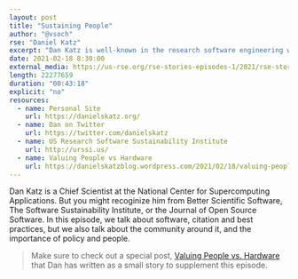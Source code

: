 ```yaml
---
layout: post
title: "Sustaining People"
author: "@vsoch"
rse: "Daniel Katz"
excerpt: "Dan Katz is well-known in the research software engineering world for his leadership, and consistent work on policy and community."
date: 2021-02-18 8:30:00
external_media: https://us-rse.org/rse-stories-episodes-1/2021/rse-stories-dan-katz-episode-52.mp3
length: 22277659
duration: "00:43:18"
explicit: "no"
resources:
  - name: Personal Site
    url: https://danielskatz.org/
  - name: Dan on Twitter
    url: https://twitter.com/danielskatz
  - name: US Research Software Sustainability Institute
    url: http://urssi.us/
  - name: Valuing People vs Hardware
    url: https://danielskatzblog.wordpress.com/2021/02/18/valuing-people-vs-hardware/
--- 
```


Dan Katz is a Chief Scientist at the National Center for Supercomputing Applications.
But you might recoginize him from Better Scientific Software, The Software Sustainability
Institute, or the Journal of Open Source Software. In this episode, we talk about software,
citation and best practices, but we also talk about the community around it, and the importance of policy and people.

> Make sure to check out a special post, [Valuing People vs. Hardware](https://danielskatzblog.wordpress.com/2021/02/18/valuing-people-vs-hardware/) that Dan has written as a small story to supplement this episode.
